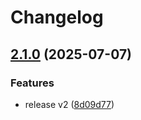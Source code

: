 # Changelog

## [2.1.0](https://github.com/IIXINGCHEN/uptime-monitor/compare/@solstatus/common@v2.0.0...@solstatus/common@v2.1.0) (2025-07-07)


### Features

* release v2 ([8d09d77](https://github.com/IIXINGCHEN/uptime-monitor/commit/8d09d77f92ceec9bd7cba2e9fb4a514a406b588d))
